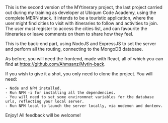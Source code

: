 This is the second version of the MYtinerary project, the last project carried out during my training as developer at Ubiqum Code Academy, using the complete MERN stack.
It intends to be a touristic application, where the user might find cities to visit with itineraries to follow and activities to join. The user must register to access the cities list, and can favourite the itineraries or leave comments on them to share how they feel. 

This is the back-end part, using NodeJS and ExpressJS to set the server and perform all the routing, connecting to the MongoDB database. 

As before, you will need the frontend, made with React, all of which you can find at https://github.com/Ahmsanz/Mytin-back.

If you wish to give it a shot, you only need to clone the project. You will need:

    - Node and NPM installed.
    - Run NPM -i for installing all the dependencies.
    - You will need to set some environmnet variables for the database urls, reflecting your local server.
    - Run NPM local to launch the server locally, via nodemon and dontenv. 

Enjoy! All feedback will be welcome!